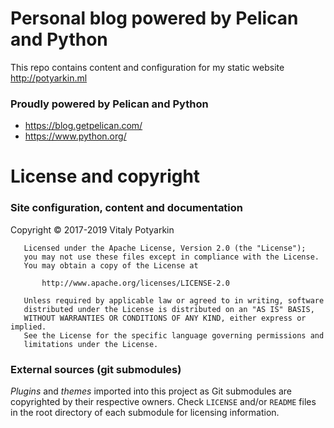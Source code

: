 # Personal blog powered by Pelican and Python

This repo contains content and configuration for my static website <http://potyarkin.ml>

### Proudly powered by Pelican and Python

- <https://blog.getpelican.com/>
- <https://www.python.org/>


# License and copyright

### Site configuration, content and documentation

Copyright © 2017-2019 Vitaly Potyarkin
```
   Licensed under the Apache License, Version 2.0 (the "License");
   you may not use these files except in compliance with the License.
   You may obtain a copy of the License at

       http://www.apache.org/licenses/LICENSE-2.0

   Unless required by applicable law or agreed to in writing, software
   distributed under the License is distributed on an "AS IS" BASIS,
   WITHOUT WARRANTIES OR CONDITIONS OF ANY KIND, either express or implied.
   See the License for the specific language governing permissions and
   limitations under the License.
```

### External sources (git submodules)

*Plugins* and *themes* imported into this project as Git submodules are
copyrighted by their respective owners. Check `LICENSE` and/or `README` files
in the root directory of each submodule for licensing information.
